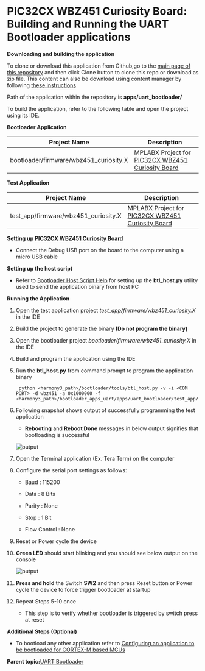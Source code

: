 # PIC32CX WBZ451 Curiosity Board: Building and Running the UART Bootloader applications

**Downloading and building the application**

To clone or download this application from Github,go to the [main page of this repository](https://github.com/Microchip-MPLAB-Harmony/bootloader_apps_uart) and then click Clone button to clone this repo or download as zip file. This content can also be download using content manager by following [these instructions](https://github.com/Microchip-MPLAB-Harmony/contentmanager/wiki)

Path of the application within the repository is **apps/uart\_bootloader/**

To build the application, refer to the following table and open the project using its IDE.

**Bootloader Application**

|Project Name|Description|
|------------|-----------|
|bootloader/firmware/wbz451\_curiosity.X|MPLABX Project for [PIC32CX WBZ451 Curiosity Board](https://www.microchip.com/en-us/development-tool/EA71C53A)|

**Test Application**

|Project Name|Description|
|------------|-----------|
|test\_app/firmware/wbz451\_curiosity.X|MPLABX Project for [PIC32CX WBZ451 Curiosity Board](https://www.microchip.com/en-us/development-tool/EA71C53A)|

**Setting up [PIC32CX WBZ451 Curiosity Board](https://www.microchip.com/en-us/development-tool/EA71C53A)**

-   Connect the Debug USB port on the board to the computer using a micro USB cable


**Setting up the host script**

-   Refer to [Bootloader Host Script Help](GUID-E9768065-2540-409B-AC12-3DA9417F01F5.md) for setting up the **btl\_host.py** utility used to send the application binary from host PC


**Running the Application**

1.  Open the test application project *test\_app/firmware/wbz451\_curiosity.X* in the IDE

2.  Build the project to generate the binary **\(Do not program the binary\)**

3.  Open the bootloader project *bootloader/firmware/wbz451\_curiosity.X* in the IDE

4.  Build and program the application using the IDE

5.  Run the **btl\_host.py** from command prompt to program the application binary

    ```
     python <harmony3_path>/bootloader/tools/btl_host.py -v -i <COM PORT> -d wbz451 -a 0x1000000 -f <harmony3_path>/bootloader_apps_uart/apps/uart_bootloader/test_app/firmware/wbz451_curiosity.X/dist/wbz451_curiosity/production/wbz451_curiosity.X.production.bin
    ```

6.  Following snapshot shows output of successfully programming the test application

    -   **Rebooting** and **Reboot Done** messages in below output signifies that bootloading is successful

    ![output](GUID-9D45B2EF-7159-4DF7-BC6F-3C43C2113B07-low.png)

7.  Open the Terminal application \(Ex.:Tera Term\) on the computer

8.  Configure the serial port settings as follows:

    -   Baud : 115200

    -   Data : 8 Bits

    -   Parity : None

    -   Stop : 1 Bit

    -   Flow Control : None

9.  Reset or Power cycle the device

10. **Green LED** should start blinking and you should see below output on the console

    ![output](GUID-8AF21138-F5D5-442D-AF4E-C633D606BD08-low.png)

11. **Press and hold** the Switch **SW2** and then press Reset button or Power cycle the device to force trigger bootloader at startup

12. Repeat Steps 5-10 once

    -   This step is to verify whether bootloader is triggered by switch press at reset


**Additional Steps \(Optional\)**

-   To bootload any other application refer to [Configuring an application to be bootloaded for CORTEX-M based MCUs](GUID-CC123855-6D3C-458D-8A42-C73711B21E4F.md)


**Parent topic:**[UART Bootloader](GUID-2A9EAD6F-16A9-48AC-AB83-C48C263D2A5F.md)

